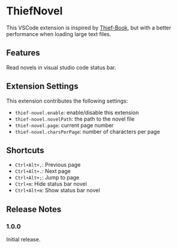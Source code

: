 # ThiefNovel

This VSCode extension is inspired by [Thief-Book](https://marketplace.visualstudio.com/items?itemName=C-TEAM.thief-book), but with a better performance when loading large text files.

## Features

Read novels in visual studio code status bar.

## Extension Settings

This extension contributes the following settings:

* `thief-novel.enable`: enable/disable this extension
* `thief-novel.novelPath`: the path to the novel file
* `thief-novel.page`: current page number
* `thief-novel.charsPerPage`: number of characters per page

## Shortcuts

* `Ctrl+Alt+,`: Previous page
* `Ctrl+Alt+.`: Next page
* `Ctrl+Alt+;`: Jump to page
* `Ctrl+m`: Hide status bar novel
* `Ctrl+Alt+m`: Show status bar novel

## Release Notes

### 1.0.0

Initial release.